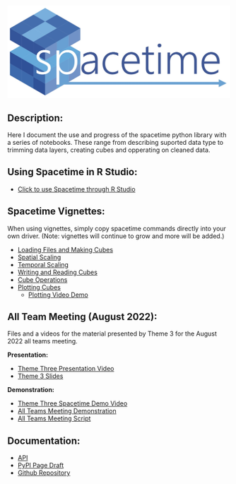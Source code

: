 ![spacetime logo](documents/barraLogo.jpg)

## Description:
Here I document the use and progress of the spacetime python library with a series of notebooks. These range from describing suported data type to trimming data layers, creating cubes and opperating on cleaned data.

## Using Spacetime in R Studio:

* [Click to use Spacetime through R Studio](documents/pythonViaR.md)


## Spacetime Vignettes:
When using vignettes, simply copy spacetime commands directly into your own driver. (Note: vignettes will continue to grow and more will be added.)

* [Loading Files and Making Cubes](spaceTime_vignettes/readingFiles.html)
* [Spatial Scaling](spaceTime_vignettes/scaling.html)
* [Temporal Scaling](spaceTime_vignettes/scalingTime.html)
* [Writing and Reading Cubes](spaceTime_vignettes/readAndWrite.html)
* [Cube Operations](spaceTime_vignettes/cubeOps.html)
* [Plotting Cubes](spaceTime_vignettes/plotting.html)
	* [Plotting Video Demo](https://youtu.be/qOAcEe4S32g) 	

## All Team Meeting (August 2022):
Files and a videos for the material presented by Theme 3 for the August 2022 all teams meeting.

**Presentation:**


* [Theme Three Presentation Video](https://www.youtube.com/watch?v=RIKNoj4rkmE)
* [Theme 3 Slides](documents/All_Team_Theme3.pptx)

**Demonstration:**


* [Theme Three Spacetime Demo Video](https://www.youtube.com/watch?v=6yP55cXeoN4)
* [All Teams Meeting Demonstration](spaceTime_vignettes/AllTeams_Demo.html)
* [All Teams Meeting Script](templates/AllTeams_Demo.Rmd)





## Documentation: 
* [API](documents/api.md)
* [PyPI Page Draft](documents/description.md)
* [Github Repository](https://github.com/alexburn17/spacetime_demo)
